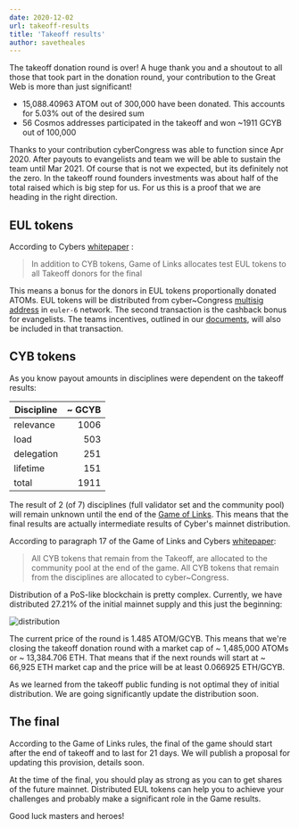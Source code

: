 ```yaml
---
date: 2020-12-02
url: takeoff-results
title: 'Takeoff results'
author: savetheales
---
```


The takeoff donation round is over! A huge thank you and a shoutout to all those that took part in the donation round, your contribution to the Great Web is more than just significant!

- 15,088.40963 ATOM out of 300,000 have been donated. This accounts for 5.03% out of the desired sum
- 56 Cosmos addresses participated in the takeoff and won \~1911 GCYB out of 100,000

Thanks to your contribution cyberCongress was able to function since Apr 2020. After payouts to evangelists and team we will be able to sustain the team until Mar 2021. Of course that is not we expected, but its definitely not the zero. In the takeoff round founders investments was about half of the total raised which is big step for us. For us this is a proof that we are heading in the right direction.

## EUL tokens

According to Cybers [whitepaper](https://github.com/cybercongress/cyber/blob/master/cyber.pdf) :

> In addition to CYB tokens, Game of Links allocates test EUL tokens to all Takeoff donors for the final

This means a bonus for the donors in EUL tokens proportionally donated ATOMs. EUL tokens will be distributed from cyber\~Congress [multisig address](https://cyber.page/network/euler/contract/cyber1latzme6xf6s8tsrymuu6laf2ks2humqvdq39v8) in `euler-6` network. The second transaction is the cashback bonus for evangelists. The teams incentives, outlined in our [documents](https://github.com/cybercongress/congress/blob/master/teams/incentives.md), will also be included in that transaction.

## CYB tokens

As you know payout amounts in disciplines were dependent on the takeoff results:

|Discipline|\~ GCYB|
|---|---:|
|relevance|1006|
|load|503|
|delegation|251|
|lifetime|151|
|total|1911|

The result of 2 (of 7) disciplines (full validator set and the community pool) will remain unknown until the end of the [Game of Links](https://cybercongress.ai/game-of-links/). This means that the final results are actually intermediate results of Cyber's mainnet distribution.

According to paragraph 17 of the Game of Links and Cybers [whitepaper](https://github.com/cybercongress/cyber/blob/master/cyber.pdf):

> All CYB tokens that remain from the Takeoff, are allocated to the community pool at the end of the game. All CYB tokens that remain from the disciplines are allocated to cyber\~Congress.

Distribution of a PoS-like blockchain is pretty complex. Currently, we have distributed 27.21% of the initial mainnet supply and this just the beginning:

![distribution](distribution.png)

The current price of the round is 1.485 ATOM/GCYB. This means that we're closing the takeoff donation round with a market cap of \~ 1,485,000 ATOMs or \~ 13,384.706 ETH. That means that if the next rounds will start at \~ 66,925 ETH market cap and the price will be at least 0.066925 ETH/GCYB.

As we learned from the takeoff public funding is not optimal they of initial distribution. We are going significantly update the distribution soon.

## The final

According to the Game of Links rules, the final of the game should start after the end of takeoff and to last for 21 days. We will publish a proposal for updating this provision, details soon. 

At the time of the final, you should play as strong as you can to get shares of the future mainnet. Distributed EUL tokens can help you to achieve your challenges and probably make a significant role in the Game results. 

Good luck masters and heroes! 